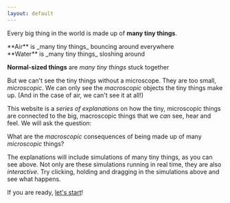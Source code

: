 ```yaml
---
layout: default
---
```


Every big thing in the world is made up of **many tiny things**.


<div class="flex">

<div class="threeColumn">
**Air** is _many tiny things_ bouncing around everywhere

<script>
	var airSim = createSimulationHere({
		pixelWidth: 250,
		pixelHeight: 250,
		initialize: function(simulation)
		{
			var p = simulation.parameters;
			p.isOnlyHardSpheres = true;
			p.gravityAcceleration = 1;
			p.attractStrength = 1;
			p.thermostatRandomStrength = 0.1;
			p.thermostatTemperature = 100;

			setBoxWidth(simulation, 200)

			var particleCount = 200;
			var initialSpeed = 1;
			for (var i = 0; i < particleCount; i++) {
				var particle = new Particle();
				randomDiscInRect(particle.position, particle.radius, simulation.boxBounds);
				v2.set(particle.velocity, randomGaussian(), randomGaussian());
				v2.scale(particle.velocity, particle.velocity, 10);
				addParticle(simulation, particle);
			}

			setToolbarAvailableTools(simulation.toolbar, ["attract"]);
			thumbnailSim(simulation);
		}
	});
</script>
</div>

<div class="threeColumn">
**Water** is _many tiny things_ sloshing around

<script>
	var waterSim = createSimulationHere({
		pixelWidth: 250,
		pixelHeight: 250,
		initialize: function(simulation)
		{
			var p = simulation.parameters;
			p.gravityAcceleration = 1;
			p.thermostatDeterministicStrength = 0.1
			p.thermostatTemperature = 1;
			p.repelStrength = 0.2;
			//p.isOnlyHardSpheres = true;
			setBoxWidth(simulation, 60);

			setWallsAlongBorder(simulation);
			var wallY = -10;
			simulation.walls.push(new Wall(v2(simulation.boxBounds.left, wallY), v2(simulation.boxBounds.right, wallY)));

			var particleCount = 200;
			var particles = [];
			for (var i = 0; i < particleCount; i++) {
				var particle = new Particle();
				particles.push(particle);
			}
			addParticlesRandomlyAround(simulation, particles, v2(0, simulation.boxBounds.bottom + 2));

			arrayRemoveElementAt(simulation.walls, -1);

			var ljInteraction = new LennardJonesInteraction();
			ljInteraction.separation *= 0.8;
			setInteraction(simulation, 0, 0, ljInteraction);

			setToolbarAvailableTools(simulation.toolbar, ["repel"]);
			thumbnailSim(simulation);
		}
	});

</script>
</div>

<div class="threeColumn">

**Normal-sized things** are _many tiny things_ stuck together

<script>
	var solidSim = createSimulationHere({
		pixelWidth: 250,
		pixelHeight: 250,
		initialize: function(simulation)
		{
			var p = simulation.parameters;
			p.gravityAcceleration = 1;
			p.dragStrength = 10;
			p.friction = 0.1;

			setBoxWidth(simulation, 40);

			var particleCount = 2 * 37;
			var latticeSpacing = 2;
			var redBallMiddle = v2(0, 10);
			var blackBallMiddle = v2(-5, -10);
			for (var i = 0; i < particleCount; i++) {
				var halfIndex = Math.floor(i / 2);
				var particle = new Particle();
				particle.type = i % 2;
				if (particle.type == 0)
				{
					hexagonalLatticePosition(particle.position, halfIndex, latticeSpacing);
					v2.add(particle.position, particle.position, blackBallMiddle);
				}
				else
				{
					particle.color = Color.red;
					hexagonalLatticePosition(particle.position, halfIndex, latticeSpacing);
					v2.add(particle.position, particle.position, redBallMiddle);
				}
				
				addParticle(simulation, particle);
			}

			var ljInteraction = new LennardJonesInteraction();
			ljInteraction.strength = 200;
			setInteraction(simulation, 0, 0, ljInteraction);
			setInteraction(simulation, 1, 1, ljInteraction);

			setToolbarAvailableTools(simulation.toolbar, ["move"]);
			thumbnailSim(simulation);
		}
	});
</script>
	
</div>

</div>

But we can't see the tiny things without a microscope. They are too small, _microscopic_. We can only see the _macroscopic_ objects the tiny things make up. (And in the case of air, we can't see it at all!)

This website is a _series of explanations_ on how the tiny, microscopic things are connected to the big, macroscopic things that we _can_ see, hear and feel. We will ask the question:

What are the _macroscopic_ consequences of being made up of many _microscopic_ things?

The explanations will include simulations of many tiny things, as you can see above. Not only are these simulations running in real time, they are also _interactive_. Try clicking, holding and dragging in the simulations above and see what happens.

If you are ready, [let's start](/billiards/1_impulse)!


<!-- {% include sequences.html %} -->
